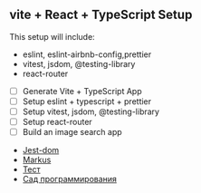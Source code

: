 ## vite + React + TypeScript Setup

This setup will include:

- eslint, eslint-airbnb-config,prettier
- vitest, jsdom, @testing-library
- react-router

- [ ] Generate Vite + TypeScript App
- [ ] Setup eslint + typescript + prettier
- [ ] Setup vitest, jsdom, @testing-library
- [ ] Setup react-router
- [ ] Build an image search app

- [Jest-dom](https://github.com/testing-library/jest-dom)
- [Markus](https://markus.oberlehner.net/blog/using-testing-library-jest-dom-with-vitest)
- [Тест](https://kentcdodds.com/blog/common-mistakes-with-react-testing-library)
- [Сад программирования](https://github.com/CodingGarden/react-ts-starter)
